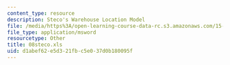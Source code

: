 ```yaml
---
content_type: resource
description: Steco's Warehouse Location Model
file: /media/https%3A/open-learning-course-data-rc.s3.amazonaws.com/15-057-systems-optimization-spring-2003/d1abef62e5d321fbc5e037d0b180095f_08steco.xls
file_type: application/msword
resourcetype: Other
title: 08steco.xls
uid: d1abef62-e5d3-21fb-c5e0-37d0b180095f
---
```

